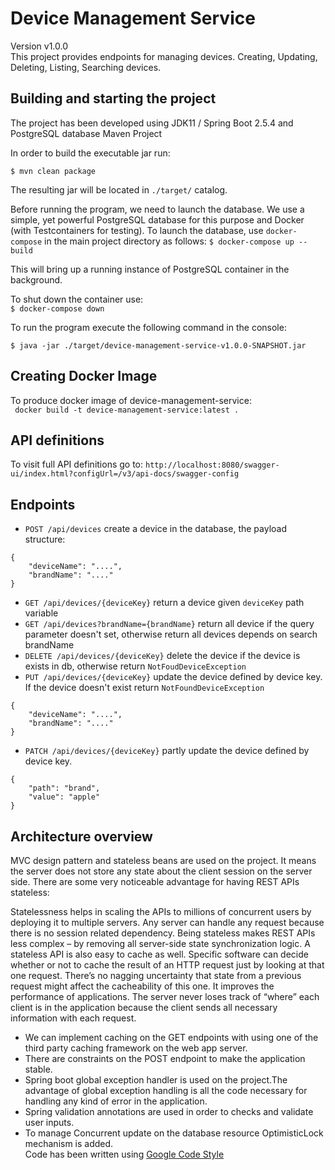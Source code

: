 # Device Management Service
Version v1.0.0 \
This project provides endpoints for managing devices. Creating, Updating, Deleting, Listing, Searching devices.

## Building and starting the project
The project has been developed using JDK11 / Spring Boot 2.5.4 and PostgreSQL database Maven Project

In order to build the executable jar run:

```$ mvn clean package ```

The resulting jar will be located in ```./target/``` catalog.

Before running the program, we need to launch the database. We use a simple, yet powerful PostgreSQL database for this
purpose and Docker (with Testcontainers for testing). To launch the database, use `docker-compose` in the main project
directory as follows:
```$ docker-compose up --build```

This will bring up a running instance of PostgreSQL container in the background.

To shut down the container use: \
```$ docker-compose down```

To run the program execute the following command in the console:

```$ java -jar ./target/device-management-service-v1.0.0-SNAPSHOT.jar```

## Creating Docker Image
To produce docker image of device-management-service: \
``` docker build -t device-management-service:latest .```

## API definitions
To visit full API definitions go to: `http://localhost:8080/swagger-ui/index.html?configUrl=/v3/api-docs/swagger-config`

## Endpoints
* `POST /api/devices` create a device in the database, the payload structure:
```
{
    "deviceName": "....",
    "brandName": "...."
}
```
* `GET /api/devices/{deviceKey}` return a device given  `deviceKey` path variable
* `GET /api/devices?brandName={brandName}` return all device if the query parameter doesn't set, otherwise return all devices depends on search brandName
* `DELETE /api/devices/{deviceKey}` delete the device if the device is exists in db, otherwise return `NotFoudDeviceException`
* `PUT /api/devices/{deviceKey}` update the device defined by device key. If the device doesn't exist return `NotFoundDeviceException`
```
{
    "deviceName": "....",
    "brandName": "...."
}
```
* `PATCH /api/devices/{deviceKey}` partly update the device defined by device key.
```
{ 
    "path": "brand", 
    "value": "apple" 
}
```

## Architecture overview
MVC design pattern and stateless beans are used on the project. It means the server does not store any state about the client session on the server side. There are some very noticeable advantage for having REST APIs stateless:

Statelessness helps in scaling the APIs to millions of concurrent users by deploying it to multiple servers. Any server can handle any request because there is no session related dependency.
Being stateless makes REST APIs less complex – by removing all server-side state synchronization logic.
A stateless API is also easy to cache as well. Specific software can decide whether or not to cache the result of an HTTP request just by looking at that one request. There’s no nagging uncertainty that state from a previous request might affect the cacheability of this one. It improves the performance of applications.
The server never loses track of “where” each client is in the application because the client sends all necessary information with each request.

* We can implement caching on the GET endpoints with using one of the third party caching framework on the web app server.
* There are constraints on the POST endpoint to make the application stable.
* Spring boot global exception handler is used on the project.The advantage of global exception handling is all the code necessary for handling any kind of error in the application.
* Spring validation annotations are used in order to checks and validate user inputs.
* To manage Concurrent update on the database resource OptimisticLock mechanism is added. \
Code has been written using [Google Code Style](https://github.com/google/styleguide/blob/gh-pages/intellij-java-google-style.xml)
